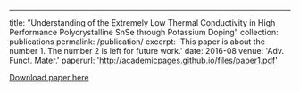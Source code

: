---
title: "Understanding of the Extremely Low Thermal Conductivity in High Performance Polycrystalline SnSe through Potassium Doping"
collection: publications
permalink: /publication/
excerpt: 'This paper is about the number 1. The number 2 is left for future work.'
date: 2016-08
venue: 'Adv. Funct. Mater.'
paperurl: 'http://academicpages.github.io/files/paper1.pdf'


[Download paper here](https://onlinelibrary.wiley.com/doi/full/10.1002/adfm.201602652)
